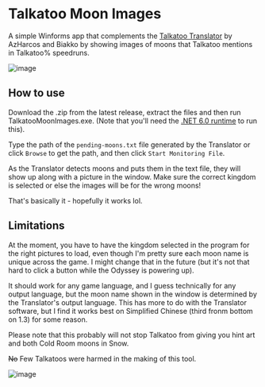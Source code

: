# Talkatoo Moon Images
A simple Winforms app that complements the [Talkatoo Translator](https://github.com/AzHarcos/talkatoo-translator) by AzHarcos and Biakko by showing images of moons that Talkatoo mentions in Talkatoo% speedruns.

![image](https://github.com/TheGoodGoomba/TalkatooMoonImages/assets/67541077/cba233ab-7eb2-4d0d-836a-78c8601a26a6)

## How to use
Download the .zip from the latest release, extract the files and then run TalkatooMoonImages.exe. (Note that you'll need the [.NET 6.0 runtime](https://dotnet.microsoft.com/en-us/download/dotnet/6.0) to run this).

Type the path of the `pending-moons.txt` file generated by the Translator or click `Browse` to get the path, and then click `Start Monitoring File`.

As the Translator detects moons and puts them in the text file, they will show up along with a picture in the window. Make sure the correct kingdom is selected or else the images will be for the wrong moons!

That's basically it - hopefully it works lol.

## Limitations
At the moment, you have to have the kingdom selected in the program for the right pictures to load, even though I'm pretty sure each moon name is unique across the game. I might change that in the future (but it's not that hard to click a button while the Odyssey is powering up).

It should work for any game language, and I guess technically for any output language, but the moon name shown in the window is determined by the Translator's output language.
This has more to do with the Translator software, but I find it works best on Simplified Chinese (third fronm bottom on 1.3) for some reason.

Please note that this probably will not stop Talkatoo from giving you hint art and both Cold Room moons in Snow.

~~No~~ Few Talkatoos were harmed in the making of this tool.

![image](https://github.com/TheGoodGoomba/TalkatooMoonImages/assets/67541077/2b1a9989-b56d-45c3-87ba-b428de6b063f)
